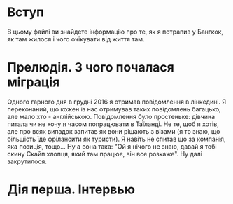 # Вступ

В цьому файлі ви знайдете інформацію про те, як я потрапив у Бангкок, як там жилося і чого очікувати від життя там.

# Прелюдія. З чого почалася міграція

Одного гарного дня в грудні 2016 я отримав повідомлення в лінкедині. Я переконаний, що кожен із нас отримував таких повідомлень багацько, але мало хто - англійською. Повідомлення було простеньке: дівчина питала чи не хочу я часом попрацювати в Таїланді. Не те, щоб я хотів, але про всяк випадок запитав як вони рішають з візами (я то знаю, що більшість їде фрілансити як туристи). Я навіть не спитав що за компанія, яка позиція, тощо... Ну а вона така: "Ой я нічого не знаю, давай я тобі скину Скайп хлопця, який там працює, він все розкаже". Ну далі закрутилося.

# Дія перша. Інтервью

